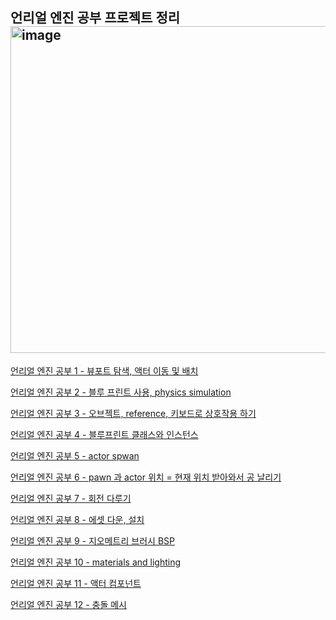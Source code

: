 언리얼 엔진 공부 프로젝트 정리
<img width="1070" height="523" alt="image" src="https://github.com/user-attachments/assets/8fcceef4-f5ca-4e54-a67a-a241bbf0b84a" />
---

[언리얼 엔진 공부 1 - 뷰포트 탐색, 액터 이동 및 배치](https://nonamed02.tistory.com/146)

[언리얼 엔진 공부 2 - 블루 프린트 사용, physics simulation](https://nonamed02.tistory.com/147)

[언리얼 엔진 공부 3 - 오브젝트, reference, 키보드로 상호작용 하기](https://nonamed02.tistory.com/148)

[언리얼 엔진 공부 4 - 블루프린트 클래스와 인스턴스](https://nonamed02.tistory.com/149)

[언리얼 엔진 공부 5 - actor spwan](https://nonamed02.tistory.com/150)

[언리얼 엔진 공부 6 - pawn 과 actor 위치 = 현재 위치 받아와서 공 날리기](https://nonamed02.tistory.com/151)

[언리얼 엔진 공부 7 - 회전 다루기](https://nonamed02.tistory.com/152)

[언리얼 엔진 공부 8 - 에셋 다운, 설치](https://nonamed02.tistory.com/153)

[언리얼 엔진 공부 9 - 지오메트리 브러시 BSP](https://nonamed02.tistory.com/154)

[언리얼 엔진 공부 10 - materials and lighting](https://nonamed02.tistory.com/155)

[언리얼 엔진 공부 11 - 액터 컴포넌트](https://nonamed02.tistory.com/156)

[언리얼 엔진 공부 12 - 충돌 메시](https://nonamed02.tistory.com/157)
